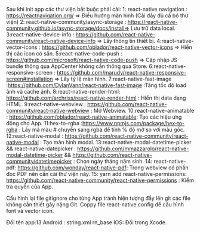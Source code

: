 Sau khi init app các thư viện bắt buộc phải cài:
1: react-native navigation : https://reactnavigation.org/ => Điều hướng màn hình (Cài đầy đủ cả bộ thư viện)
2: react-native-community/async-storage : https://react-native-community.github.io/async-storage/docs/install=> Lưu trữ data local.
3:react-native-device-info : https://github.com/react-native-community/react-native-device-info => Lấy thông tin thiết bị.
4:react-native-vector-icons : https://github.com/oblador/react-native-vector-icons => Hiển thị các icon có sẵn.
5:react-native-code-push : https://github.com/microsoft/react-native-code-push => Cập nhập JS bundle thông qua AppCenter không cần thông qua Store.
6:react-native-responsive-screen : https://github.com/marudy/react-native-responsive-screen#installation => Lấy tỷ lệ màn hình.
7:react-native-fast-image :https://github.com/DylanVann/react-native-fast-image :Tăng tốc độ load ảnh và cache ảnh.
8:react-native-render-html: https://github.com/archriss/react-native-render-html : Hiển thị data dạng HTML.
9:react-native-webview : https://github.com/react-native-community/react-native-webview : Mở Webview.
10:react-native-animatable : https://github.com/oblador/react-native-animatable: Tạo các hiệu ứng động cho App.
11:hex-to-rgba :https://www.npmjs.com/package/hex-to-rgba : Lấy mã màu # chuyển sang rgba để tính % độ mờ so với màu gốc.
12:react-native-modal : https://github.com/react-native-community/react-native-modal : Tạo màn hình modal.
13:react-native-modal-datetime-picker && react-native-datepicker : https://github.com/mmazzarolo/react-native-modal-datetime-picker && https://github.com/react-native-community/datetimepicker : Chọn ngày tháng năm sinh.
14: react-native-pdf: https://github.com/wonday/react-native-pdf: Trong webview có phần đọc PDF nên cần cài thư viện này.
15: yarn add react-native-permissions: https://github.com/react-native-community/react-native-permissions : Kiểm tra quyền của App.

Cấu hình lại file gitignore cho từng App tránh hiện tượng đẩy lên git các file không cần thiết gây nặng Git.
Coppy file react-native.config để cấu hình font và vector icon.

Đổi tên app:13
Android : string.xml
<string name="app_name">rn_base</string>
IOS: Đổi trong Xcode.

